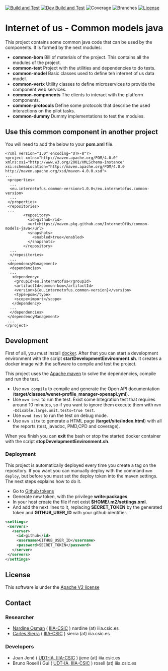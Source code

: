 [![Build and Test](https://github.com/InternetOfUs/common-models-java/actions/workflows/branch-build-and-test.yml/badge.svg?branch=develop)](https://github.com/InternetOfUs/common-models-java/actions/workflows/branch-build-and-test.yml) [![Dev Build and Test](https://github.com/InternetOfUs/common-models-java/actions/workflows/branch-build-and-test.yml/badge.svg?branch=develop)](https://github.com/InternetOfUs/common-models-java/actions/workflows/branch-build-and-test.yml)
![Coverage](.github/badges/jacoco.svg) ![Branches](.github/badges/branches.svg) [![License](https://img.shields.io/badge/License-Apache_2.0-blue.svg)](https://opensource.org/licenses/Apache-2.0)

# Internet of us - Common models java

This project contains some common java code that can be used by the components.
It is formed by the next modules:

 * __common-bom__  Bill of materials of the project. This contains all the modules of the project.
 * __common-test__  Project with the utilities and dependencies to do tests.
 * __common-model__  Basic classes used to define teh internet of us data model.
 * __common-vertx__  Utility classes to define microservices to provide the component web services.
 * __common-components__  The clients to interact with the platform components.
 * __common-protocols__  Define some protocols that describe the used interactions on the pilot tasks.
 * __common-dummy__  Dummy implementations to test the modules.


## Use this common component in another project

You will need to add the below to your **pom.xml** file.

```maven
<?xml version="1.0" encoding="UTF-8"?>
<project xmlns="http://maven.apache.org/POM/4.0.0" xmlns:xsi="http://www.w3.org/2001/XMLSchema-instance" xsi:schemaLocation="http://maven.apache.org/POM/4.0.0 http://maven.apache.org/xsd/maven-4.0.0.xsd">
...
 <properties>
  ...
  <eu.internetofus.common-version>1.0.0</eu.internetofus.common-version>
  ...
 </properties>
 <repositories>
 ...
        <repository>
          <id>github</id>
          <url>https://maven.pkg.github.com/InternetOfUs/common-models-java</url>
          <snapshots>
            <enabled>true</enabled>
          </snapshots>
        </repository>
  ...
  </repositories>
  ...
 <dependencyManagement>
  <dependencies>
  ...
   <dependency>
    <groupId>eu.internetofus</groupId>
    <artifactId>common-bom</artifactId>
    <version>${eu.internetofus.common-version}</version>
    <type>pom</type>
    <scope>import</scope>
   </dependency>
  ...
  </dependencies>
 </dependencyManagement>
 ...
</project>
```

## Development

First of all, you must install [docker](https://docs.docker.com/install/).
After that you can start a development environment with the script
**startDevelopmentEnvironment.sh**. It creates a docker image with
the software to compile and test the project.

This project uses the [Apache maven](https://maven.apache.org/) to solve
the dependencies, compile and run the test.

 - Use `mvn compile` to compile and generate the Open API documentation (**target/classes/wenet-profile_manager-openapi.yml**).
 - Use `mvn test` to run the test. Exist some Integration test that requires around 10 minutes, so if you want to ignore them execute them with `mvn -Ddisable.large.unit.tests=true test`.
 - Use `mvnd test` to run the test on debug mode.
 - Use `mvn site` to generate a HTML page (**target/site/index.html**) with all the reports (test, javadoc, PMD,CPD and coverage).


When you finish you can **exit** the bash or stop the started docker container
with the script **stopDevelopmentEnvironment.sh**.


### Deployment

This project is automatically deployed every time you create a tag on the repository.
If you want you can manually deploy with the command `mvn deploy`,
but before you must set the deploy token into the maven settings. The next steps
explains how to do it.

 * Go to [Github tokens](https://github.com/settings/tokens)
 * Generate new token, with the privilege __write:packages__.
 * In your host create the file if not exist **$HOME/.m2/settings.xml**.
 * And add the next lines to it, replacing **SECRET_TOKEN** by the generated token
 and **GITHUB_USER_ID** with your github identifier.

 ```xml
 <settings>
  <servers>
    <server>
      <id>github</id>
      <username>GITHUB_USER_ID</username>
	  <password>SECRET_TOKEN</password>
    </server>
  </servers>
</settings>
 ```

## License

This software is under the [Apache V2 license](LICENSE)

## Contact

### Researcher

 - [Nardine Osman](http://www.iiia.csic.es/~nardine/) ( [IIIA-CSIC](https://www.iiia.csic.es/~nardine/) ) nardine (at) iiia.csic.es
 - [Carles Sierra](http://www.iiia.csic.es/~sierra/) ( [IIIA-CSIC](https://www.iiia.csic.es/~sierra/) ) sierra (at) iiia.csic.es

### Developers

 - Joan Jené ( [UDT-IA, IIIA-CSIC](https://www.iiia.csic.es/people/person/?person_id=19) ) jjene (at) iiia.csic.es
 - Bruno Rosell i Gui ( [UDT-IA, IIIA-CSIC](https://www.iiia.csic.es/people/person/?person_id=27) ) rosell (at) iiia.csic.es
